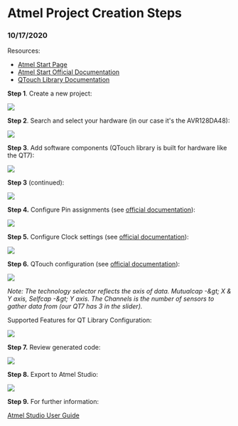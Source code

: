 <h1>Atmel Project Creation Steps </h1>

<h3>10/17/2020</h3>

Resources:

- [Atmel Start Page](https://start.atmel.com/)
- [Atmel Start Official Documentation](https://onlinedocs.microchip.com/pr/GUID-4E095027-601A-4343-844F-2034603B4C9C-en-US-4/index.html?GUID-A7503856-D18B-41FE-B5A2-E705E7587C30)
- [QTouch Library Documentation](https://microchipdeveloper.com/touch:generate-qtouch-configurator-touch-project)

**Step 1**. Create a new project:

![](https://i.imgur.com/foMq01V.png)


**Step 2**. Search and select your hardware (in our case it&#39;s the AVR128DA48):

![](https://i.imgur.com/zyGLm26.png)


**Step 3**. Add software components (QTouch library is built for hardware like the QT7):

![](https://i.imgur.com/MG8vMMi.png)


**Step 3** (continued):

![](https://i.imgur.com/O5zMUT9.png)


**Step 4.** Configure Pin assignments (see [official documentation](https://onlinedocs.microchip.com/pr/GUID-4E095027-601A-4343-844F-2034603B4C9C-en-US-4/index.html?GUID-CB09F642-6E2A-4E5C-87CE-6BD25D062331)): 

![](https://i.imgur.com/IkWhUUG.png)

**Step 5.** Configure Clock settings (see [official documentation](https://onlinedocs.microchip.com/pr/GUID-4E095027-601A-4343-844F-2034603B4C9C-en-US-4/index.html?GUID-F7559459-9D60-4F36-8135-0BAF685B3933)): 

![](https://i.imgur.com/cKzibUj.png)

**Step 6.** QTouch configuration (see [official documentation](https://microchipdeveloper.com/touch:generate-qtouch-configurator-touch-project)): 

![](https://i.imgur.com/weR8soL.png)

_Note: The technology selector reflects the axis of data. Mutualcap -\&gt; X &amp; Y axis, Selfcap -\&gt; Y axis. The Channels is the number of sensors to gather data from (our QT7 has 3 in the slider)._

Supported Features for QT Library Configuration: 

![](https://i.imgur.com/mQbqJSS.png)

**Step 7.** Review generated code:

![](https://i.imgur.com/3ZavAh7.png)

**Step 8.** Export to Atmel Studio: 

![](https://i.imgur.com/d1m072C.png)

**Step 9.**  For further information:

[Atmel Studio User Guide](Atmel_Studio_User_Guide.md)
